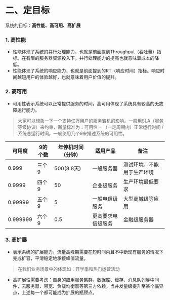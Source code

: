 二、定目标
=============
系统的目标：**高性能、高可用、高扩展**
### 1. 高性能
- 性能体现了系统的并行处理能力，也就是前面提到Throughput（吞吐量）指标。在有限的服务器资源投入下，并行处理能力的提高也就意味着成本的降低。
- 性能体现了系统的响应能力，也就是前面提到的RT（响应时间）指标。响应时间越短用户的体验越好，也就意味着用户价值的提升。
### 2. 高可用
- 可用性表示系统可以正常提供服务的时间，高可用体现了系统具有较高的无故障运行能力。

> 大家可以想象一下一个支持亿万用户的服务宕机的影响。一般用SLA（服务等级协议）来约束，衡量标准为：可用性 = （一定周期内）正常运行时间 / 系统总运行时间，一般使用几个9来描述系统的可用性。

|  可用度  | 9的个数  | 年停机时间（分钟） | 适用产品 | 备注 |
|  ----  | ----  | ----  | ----  | ----  |
| 0.999 | 三个9 | 500(8.8天) | 一般服务器 | 测试环境，不能用于生产环境 |
| 0.9999 | 四个9 | 50 | 企业级服务 | 生产环境最低要求    |
| 0.99999 | 五个9 | 5 | 一般电信级服务 | 大型商城级等应用 |
| 0.999999 | 六个9 | 0.5 | 更高要求电信级服务 | 金融级服务器 |

### 3. 高扩展
- 表示系统的扩展能力，流量高峰期需要在短时间内且不中断现有服务的情况下完成扩容，平滑稳定地承接峰值流量。
> 在我们业务场景中的体现如：开学季和热门运营活动
- 高扩展性需要考虑：自身的应用服务集群，数据库、缓存、消息队列等中间件，云服务器、带宽、负载均衡器等第三方依赖。当并发量级提升至某个临界点，上述每一个都可能成为扩展的瓶颈点。